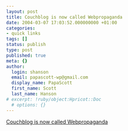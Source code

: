 ```yaml
---
layout: post
title: Couchblog is now called Webpropaganda
date: 2004-03-07 17:03:52.000000000 +01:00
categories:
- quick links
tags: []
status: publish
type: post
published: true
meta: {}
author:
  login: shanson
  email: papascott-wp@gmail.com
  display_name: PapaScott
  first_name: Scott
  last_name: Hanson
# excerpt: !ruby/object:Hpricot::Doc
  # options: {}
---
```

<p><a title="Made with Textpattern" href="http://couchblog.de/webpropaganda/">Couchblog is now called Webpropaganda</a></p>
